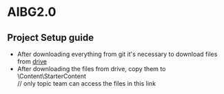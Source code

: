 # AIBG2.0

## Project Setup guide
- After downloading everything from git it's necessary to download files from [drive](https://drive.google.com/drive/folders/19GHGdpJx1dcb6ppIvAHAPtBfyFzOTfSA?usp=sharing)
- After downloading the files from drive, copy them to \Content\StarterContent\
// only topic team can access the files in this link
